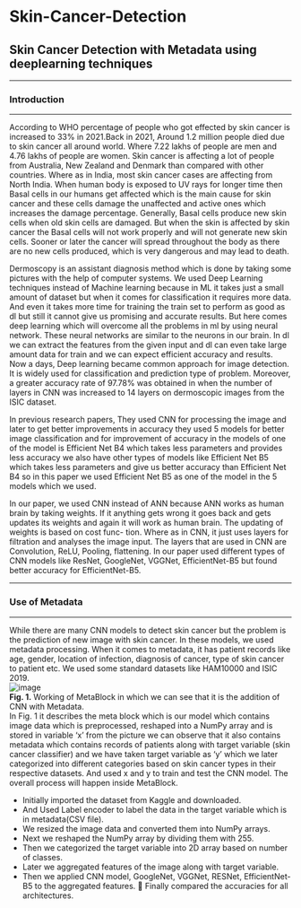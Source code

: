 # Skin-Cancer-Detection
## Skin Cancer Detection with Metadata using deeplearning techniques   
***  
### Introduction   
***
According to WHO percentage of people who got effected by skin cancer is increased
to 33% in 2021.Back in 2021, Around 1.2 million people died due to skin cancer all
around world. Where 7.22 lakhs of people are men and 4.76 lakhs of people are
women. Skin cancer is affecting a lot of people from Australia, New Zealand and
Denmark than compared with other countries. Where as in India, most skin cancer
cases are affecting from North India. When human body is exposed to UV rays for
longer time then Basal cells in our humans get affected which is the main cause for
skin cancer and these cells damage the unaffected and active ones which increases the
damage percentage. Generally, Basal cells produce new skin cells when old skin
cells are damaged. But when the skin is affected by skin cancer the Basal cells will
not work properly and will not generate new skin cells. Sooner or later the cancer will
spread throughout the body as there are no new cells produced, which is very dangerous and may lead to death.

Dermoscopy is an assistant diagnosis method which is done by taking some
pictures with the help of computer systems. We used Deep Learning techniques
instead of Machine learning because in ML it takes just a small amount of dataset but
when it comes for classification it requires more data. And even it takes more time for
training the train set to perform as good as dl but still it cannot give us promising and
accurate results. But here comes deep learning which will overcome all the problems
in ml by using neural network. These neural networks are similar to the neurons
in our brain. In dl we can extract the features from the given input and dl can even
take large amount data for train and we can expect efficient accuracy and results. Now
a days, Deep learning became common approach for image detection. It is widely
used for classification and prediction type of problem. Moreover, a greater accuracy
rate of 97.78% was obtained in when the number of layers in CNN was increased
to 14 layers on dermoscopic images from the ISIC dataset.

In previous research papers, They used CNN for processing the image and
later to get better improvements in accuracy they used 5 models for better image classification and for improvement of accuracy in the models of one of the model is Efficient Net B4 which takes less parameters and provides less accuracy we also have
other types of models like Efficient Net B5 which takes less parameters and give us
better accuracy than Efficient Net B4 so in this paper we used Efficient Net B5 as one
of the model in the 5 models which we used.

In our paper, we used CNN instead of ANN because ANN works as human brain
by taking weights. If it anything gets wrong it goes back and gets updates its weights
and again it will work as human brain. The updating of weights is based on cost func-
tion. Where as in CNN, it just uses layers for filtration and analyses the image input.
The layers that are used in CNN are Convolution, ReLU, Pooling, flattening. In our
paper used different types of CNN models like ResNet, GoogleNet, VGGNet, EfficientNet-B5 but found better accuracy for EfficientNet-B5.   
***
### Use of Metadata
***
While there are many CNN models to detect skin cancer but the problem is the prediction of new image with skin cancer. In these models, we used metadata processing.
When it comes to metadata, it has patient records like age, gender, location of infection, diagnosis of cancer, type of skin cancer to patient etc. We used some standard datasets like HAM10000 and ISIC 2019.   
![image](https://github.com/Pavan9303/Skin-Cancer-Detection-/assets/98643288/434a369f-38bb-4bd4-9520-e2df1a33fa36)   
**Fig. 1.** Working of MetaBlock in which we can see that it is the addition of CNN with
Metadata.   
In Fig. 1 it describes the meta block which is our model which contains image data
which is preprocessed, reshaped into a NumPy array and is stored in variable ‘x’ from
the picture we can observe that it also contains metadata which contains records of
patients along with target variable (skin cancer classifier) and we have taken target
variable as ‘y’ which we later categorized into different categories based on skin cancer types in their respective datasets. And used x and y to train and test the CNN model. The overall process will happen inside MetaBlock.    
- Initially imported the dataset from Kaggle and downloaded.
- And Used Label encoder to label the data in the target variable which is in
metadata(CSV file).
- We resized the image data and converted them into NumPy arrays.
- Next we reshaped the NumPy array by dividing them with 255.
- Then we categorized the target variable into 2D array based on number of classes.
- Later we aggregated features of the image along with target variable.
- Then we applied CNN model, GoogleNet, VGGNet, RESNet, EfficientNet-B5 to the aggregated features.  Finally compared the accuracies for all architectures.


